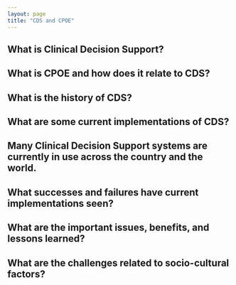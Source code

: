 ```yaml
---
layout: page
title: "CDS and CPOE"
---
```

<script type="text/javascript" src="https://cdn.jsdelivr.net/npm//vega@4"></script>
<script type="text/javascript" src="https://cdn.jsdelivr.net/npm//vega-lite@2.6.0"></script>
<script type="text/javascript" src="https://cdn.jsdelivr.net/npm//vega-embed@3"></script>
<div id="vis"></div>
<script type="text/javascript">var spec = {
  "config": {"view": {"width": 400, "height": 300}},
  "data": {"name": "data-9f4489a26ceddb61f839d22e711059f9"},
  "mark": {"type": "line", "point": true},
  "encoding": {
    "href": {"type": "nominal", "field": "url"},
    "tooltip": {"type": "quantitative", "field": "Number of publications"},
    "x": {"type": "nominal", "field": "Year"},
    "y": {"type": "quantitative", "field": "Number of publications"}
  },
  "title": "Pubmed Central results for \"decision support\"",
  "$schema": "https://vega.github.io/schema/vega-lite/v2.6.0.json",
  "datasets": {
    "data-9f4489a26ceddb61f839d22e711059f9": [
      {
        "Year": 1990,
        "Number of publications": 80,
        "url": "https://www.ncbi.nlm.nih.gov/pmc/?term=%22decision+support%22+1990%5Bdp%5D"
      },
      {
        "Year": 1991,
        "Number of publications": 77,
        "url": "https://www.ncbi.nlm.nih.gov/pmc/?term=%22decision+support%22+1991%5Bdp%5D"
      },
      {
        "Year": 1992,
        "Number of publications": 76,
        "url": "https://www.ncbi.nlm.nih.gov/pmc/?term=%22decision+support%22+1992%5Bdp%5D"
      },
      {
        "Year": 1993,
        "Number of publications": 87,
        "url": "https://www.ncbi.nlm.nih.gov/pmc/?term=%22decision+support%22+1993%5Bdp%5D"
      },
      {
        "Year": 1994,
        "Number of publications": 128,
        "url": "https://www.ncbi.nlm.nih.gov/pmc/?term=%22decision+support%22+1994%5Bdp%5D"
      },
      {
        "Year": 1995,
        "Number of publications": 187,
        "url": "https://www.ncbi.nlm.nih.gov/pmc/?term=%22decision+support%22+1995%5Bdp%5D"
      },
      {
        "Year": 1996,
        "Number of publications": 141,
        "url": "https://www.ncbi.nlm.nih.gov/pmc/?term=%22decision+support%22+1996%5Bdp%5D"
      },
      {
        "Year": 1997,
        "Number of publications": 250,
        "url": "https://www.ncbi.nlm.nih.gov/pmc/?term=%22decision+support%22+1997%5Bdp%5D"
      },
      {
        "Year": 1998,
        "Number of publications": 234,
        "url": "https://www.ncbi.nlm.nih.gov/pmc/?term=%22decision+support%22+1998%5Bdp%5D"
      },
      {
        "Year": 1999,
        "Number of publications": 219,
        "url": "https://www.ncbi.nlm.nih.gov/pmc/?term=%22decision+support%22+1999%5Bdp%5D"
      },
      {
        "Year": 2000,
        "Number of publications": 228,
        "url": "https://www.ncbi.nlm.nih.gov/pmc/?term=%22decision+support%22+2000%5Bdp%5D"
      },
      {
        "Year": 2001,
        "Number of publications": 280,
        "url": "https://www.ncbi.nlm.nih.gov/pmc/?term=%22decision+support%22+2001%5Bdp%5D"
      },
      {
        "Year": 2002,
        "Number of publications": 318,
        "url": "https://www.ncbi.nlm.nih.gov/pmc/?term=%22decision+support%22+2002%5Bdp%5D"
      },
      {
        "Year": 2003,
        "Number of publications": 300,
        "url": "https://www.ncbi.nlm.nih.gov/pmc/?term=%22decision+support%22+2003%5Bdp%5D"
      },
      {
        "Year": 2004,
        "Number of publications": 248,
        "url": "https://www.ncbi.nlm.nih.gov/pmc/?term=%22decision+support%22+2004%5Bdp%5D"
      },
      {
        "Year": 2005,
        "Number of publications": 404,
        "url": "https://www.ncbi.nlm.nih.gov/pmc/?term=%22decision+support%22+2005%5Bdp%5D"
      },
      {
        "Year": 2006,
        "Number of publications": 466,
        "url": "https://www.ncbi.nlm.nih.gov/pmc/?term=%22decision+support%22+2006%5Bdp%5D"
      },
      {
        "Year": 2007,
        "Number of publications": 533,
        "url": "https://www.ncbi.nlm.nih.gov/pmc/?term=%22decision+support%22+2007%5Bdp%5D"
      },
      {
        "Year": 2008,
        "Number of publications": 780,
        "url": "https://www.ncbi.nlm.nih.gov/pmc/?term=%22decision+support%22+2008%5Bdp%5D"
      },
      {
        "Year": 2009,
        "Number of publications": 884,
        "url": "https://www.ncbi.nlm.nih.gov/pmc/?term=%22decision+support%22+2009%5Bdp%5D"
      },
      {
        "Year": 2010,
        "Number of publications": 1124,
        "url": "https://www.ncbi.nlm.nih.gov/pmc/?term=%22decision+support%22+2010%5Bdp%5D"
      },
      {
        "Year": 2011,
        "Number of publications": 1555,
        "url": "https://www.ncbi.nlm.nih.gov/pmc/?term=%22decision+support%22+2011%5Bdp%5D"
      },
      {
        "Year": 2012,
        "Number of publications": 1859,
        "url": "https://www.ncbi.nlm.nih.gov/pmc/?term=%22decision+support%22+2012%5Bdp%5D"
      },
      {
        "Year": 2013,
        "Number of publications": 2358,
        "url": "https://www.ncbi.nlm.nih.gov/pmc/?term=%22decision+support%22+2013%5Bdp%5D"
      },
      {
        "Year": 2014,
        "Number of publications": 2690,
        "url": "https://www.ncbi.nlm.nih.gov/pmc/?term=%22decision+support%22+2014%5Bdp%5D"
      },
      {
        "Year": 2015,
        "Number of publications": 3092,
        "url": "https://www.ncbi.nlm.nih.gov/pmc/?term=%22decision+support%22+2015%5Bdp%5D"
      },
      {
        "Year": 2016,
        "Number of publications": 3143,
        "url": "https://www.ncbi.nlm.nih.gov/pmc/?term=%22decision+support%22+2016%5Bdp%5D"
      },
      {
        "Year": 2017,
        "Number of publications": 3595,
        "url": "https://www.ncbi.nlm.nih.gov/pmc/?term=%22decision+support%22+2017%5Bdp%5D"
      },
      {
        "Year": 2018,
        "Number of publications": 3333,
        "url": "https://www.ncbi.nlm.nih.gov/pmc/?term=%22decision+support%22+2018%5Bdp%5D"
      }
    ]
  }
};
                    var opt = {"renderer": "canvas", "actions": false};  /* Options for the embedding */
                    vegaEmbed("#vis", spec, opt);
</script>

## What is Clinical Decision Support?
## What is CPOE and how does it relate to CDS?
## What is the history of CDS?
## What are some current implementations of CDS?
## Many Clinical Decision Support systems are currently in use across the country and the world. 
## What successes and failures have current implementations seen?
## What are the important issues, benefits, and lessons learned?
## What are the challenges related to socio-cultural factors?
